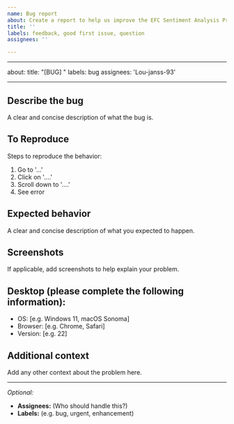 ```yaml
---
name: Bug report
about: Create a report to help us improve the EFC Sentiment Analysis Project
title: ''
labels: feedback, good first issue, question
assignees: ''

---
```


---

about: title: "[BUG] <short description>"
labels: bug
assignees: 'Lou-janss-93'

---

## Describe the bug
A clear and concise description of what the bug is.

## To Reproduce
Steps to reproduce the behavior:
1. Go to '...'
2. Click on '....'
3. Scroll down to '....'
4. See error

## Expected behavior
A clear and concise description of what you expected to happen.

## Screenshots
If applicable, add screenshots to help explain your problem.

## Desktop (please complete the following information):
- OS: [e.g. Windows 11, macOS Sonoma]
- Browser: [e.g. Chrome, Safari]
- Version: [e.g. 22]

## Additional context
Add any other context about the problem here.

---

*Optional:*
- **Assignees:** (Who should handle this?)
- **Labels:** (e.g. bug, urgent, enhancement)
